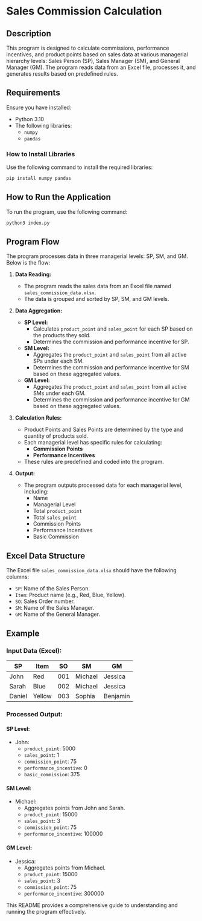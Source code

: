 # Sales Commission Calculation

## Description
This program is designed to calculate commissions, performance incentives, and product points based on sales data at various managerial hierarchy levels: Sales Person (SP), Sales Manager (SM), and General Manager (GM). The program reads data from an Excel file, processes it, and generates results based on predefined rules.

## Requirements
Ensure you have installed:
- Python 3.10
- The following libraries:
  - `numpy`
  - `pandas`

### How to Install Libraries
Use the following command to install the required libraries:
```bash
pip install numpy pandas
```

## How to Run the Application
To run the program, use the following command:
```bash
python3 index.py
```

## Program Flow
The program processes data in three managerial levels: SP, SM, and GM. Below is the flow:

1. **Data Reading:**
   - The program reads the sales data from an Excel file named `sales_commission_data.xlsx`.
   - The data is grouped and sorted by SP, SM, and GM levels.

2. **Data Aggregation:**
   - **SP Level:**
     - Calculates `product_point` and `sales_point` for each SP based on the products they sold.
     - Determines the commission and performance incentive for SP.
   - **SM Level:**
     - Aggregates the `product_point` and `sales_point` from all active SPs under each SM.
     - Determines the commission and performance incentive for SM based on these aggregated values.
   - **GM Level:**
     - Aggregates the `product_point` and `sales_point` from all active SMs under each GM.
     - Determines the commission and performance incentive for GM based on these aggregated values.

3. **Calculation Rules:**
   - Product Points and Sales Points are determined by the type and quantity of products sold.
   - Each managerial level has specific rules for calculating:
     - **Commission Points**
     - **Performance Incentives**
   - These rules are predefined and coded into the program.

4. **Output:**
   - The program outputs processed data for each managerial level, including:
     - Name
     - Managerial Level
     - Total `product_point`
     - Total `sales_point`
     - Commission Points
     - Performance Incentives
     - Basic Commission

## Excel Data Structure
The Excel file `sales_commission_data.xlsx` should have the following columns:
- `SP`: Name of the Sales Person.
- `Item`: Product name (e.g., Red, Blue, Yellow).
- `SO`: Sales Order number.
- `SM`: Name of the Sales Manager.
- `GM`: Name of the General Manager.

## Example
### Input Data (Excel):
| SP      | Item   | SO   | SM       | GM        |
|---------|--------|------|----------|-----------|
| John    | Red    | 001  | Michael  | Jessica   |
| Sarah   | Blue   | 002  | Michael  | Jessica   |
| Daniel  | Yellow | 003  | Sophia   | Benjamin  |

### Processed Output:
#### SP Level:
- John:
  - `product_point`: 5000
  - `sales_point`: 1
  - `commission_point`: 75
  - `performance_incentive`: 0
  - `basic_commission`: 375

#### SM Level:
- Michael:
  - Aggregates points from John and Sarah.
  - `product_point`: 15000
  - `sales_point`: 3
  - `commission_point`: 75
  - `performance_incentive`: 100000

#### GM Level:
- Jessica:
  - Aggregates points from Michael.
  - `product_point`: 15000
  - `sales_point`: 3
  - `commission_point`: 75
  - `performance_incentive`: 300000

This README provides a comprehensive guide to understanding and running the program effectively.

